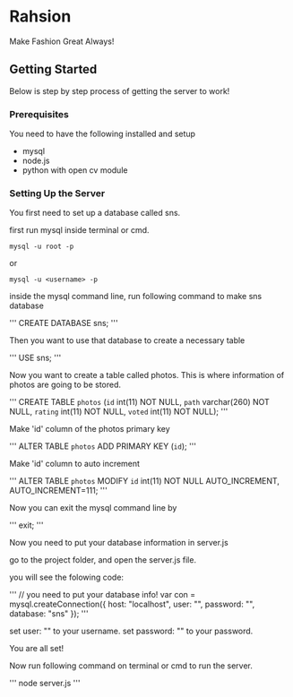 # Rahsion
Make Fashion Great Always!
## Getting Started

Below is step by step process of getting the server to work!

### Prerequisites

You need to have the following installed and setup
- mysql
- node.js
- python with open cv module

### Setting Up the Server

You first need to set up a database called sns.

first run mysql inside terminal or cmd.

```
mysql -u root -p
```

or

```
mysql -u <username> -p
```

inside the mysql command line, run following command to make sns database

'''
CREATE DATABASE sns;
'''

Then you want to use that database to create a necessary table

'''
USE sns;
'''

Now you want to create a table called photos. This is where information of photos are going to be stored.

'''
CREATE TABLE `photos` (`id` int(11) NOT NULL, `path` varchar(260) NOT NULL, `rating` int(11) NOT NULL, `voted` int(11) NOT NULL);
'''

Make 'id' column of the photos primary key

'''
ALTER TABLE `photos` ADD PRIMARY KEY (`id`);
'''

Make 'id' column to auto increment

'''
ALTER TABLE `photos` MODIFY `id` int(11) NOT NULL AUTO_INCREMENT, AUTO_INCREMENT=111;
'''

Now you can exit the mysql command line by

'''
exit;
'''

Now you need to put your database information in server.js

go to the project folder, and open the server.js file.

you will see the folowing code:

'''
// you need to put your database info!
var con = mysql.createConnection({
  host: "localhost",
  user: "",
  password: "",
  database: "sns"
});
'''

set user: "" to your username.
set password: "" to your password.

You are all set!

Now run following command on terminal or cmd to run the server.

'''
node server.js
'''
